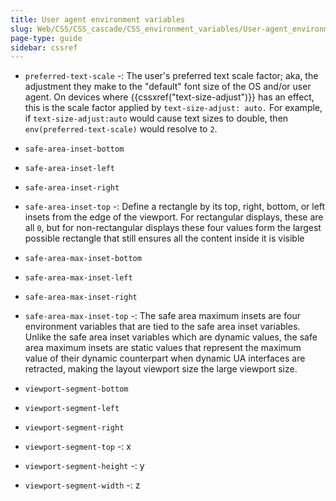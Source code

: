 ```yaml
---
title: User agent environment variables
slug: Web/CSS/CSS_cascade/CSS_environment_variables/User-agent_environment_variables
page-type: guide
sidebar: cssref
---
```


- `preferred-text-scale`
  -: The user's preferred text scale factor; aka, the adjustment they make to the "default" font size of the OS and/or user agent. On devices where {{cssxref("text-size-adjust")}} has an effect, this is the scale factor applied by `text-size-adjust: auto.` For example, if `text-size-adjust:auto` would cause text sizes to double, then `env(preferred-text-scale)` would resolve to `2`.

- `safe-area-inset-bottom`
- `safe-area-inset-left`
- `safe-area-inset-right`
- `safe-area-inset-top`
  -: Define a rectangle by its top, right, bottom, or left insets from the edge of the viewport. For rectangular displays, these are all `0`, but for non-rectangular displays these four values form the largest possible rectangle that still ensures all the content inside it is visible

- `safe-area-max-inset-bottom`
- `safe-area-max-inset-left`
- `safe-area-max-inset-right`
- `safe-area-max-inset-top`
  -: The safe area maximum insets are four environment variables that are tied to the safe area inset variables. Unlike the safe area inset variables which are dynamic values, the safe area maximum insets are static values that represent the maximum value of their dynamic counterpart when dynamic UA interfaces are retracted, making the layout viewport size the large viewport size.

- `viewport-segment-bottom`
- `viewport-segment-left`
- `viewport-segment-right`
- `viewport-segment-top`
  -: x

- `viewport-segment-height`
  -: y
- `viewport-segment-width`
  -: z

